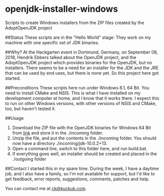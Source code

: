 # openjdk-installer-windows
Scripts to create Windows installers from the ZIP files created by the AdoptOpenJDK project

##Status
These scripts are in the "Hello World" stage: They work on my machine with one specific set of JDK binaries.

##Why?
At the Hackgarten event in Dortmund, Germany, on September 08, 2018, Hendrik Ebbers talked about the OpenJDK project, and 
the AdoptOpenJDK project which provides binaries for the OpenJDK, but no installers. There seems to be a need for an installer
for the JDK and the JRE that can be used by end uses, but there is none yet. So this project here got started.

##Preconditions
These scripts here run under Windows 8.1, 64 Bit. You need to install CMake and NSIS. This is what I have 
installed on my development computer at home, and I know that it works there. I expect this to run on other
Windows versions, with other versions of NSIS and CMake, too, but haven't tested it. 

##Usage
1. Download the ZIP file with the OpenJDK binaries for Windows 64 Bit from 
[link](https://github.com/AdoptOpenJDK/openjdk10-releases/releases/download/jdk-10.0.2%2B13/OpenJDK10_x64_Windows_jdk-10.0.2.13.zip)
and store it in the ./incoming folder.
2. Unzip the file, and put the contents in the ./incoming folder. You should now have a directory ./incoming/jdk-10.0.2+13.
3. Open a command line, switch to this folder here, and run build.bat.
4. If everything goes well, an installer should be created and placed in the ./outgoing folder

##Contact
I started this in my spare time. During the week, I have a daytime job, and I also have a family, so I'm not available for
support, but I'd like to get feedback, error reports, suggestions, comments, patches and help.

You can contact me at ck@kuckuk.com.